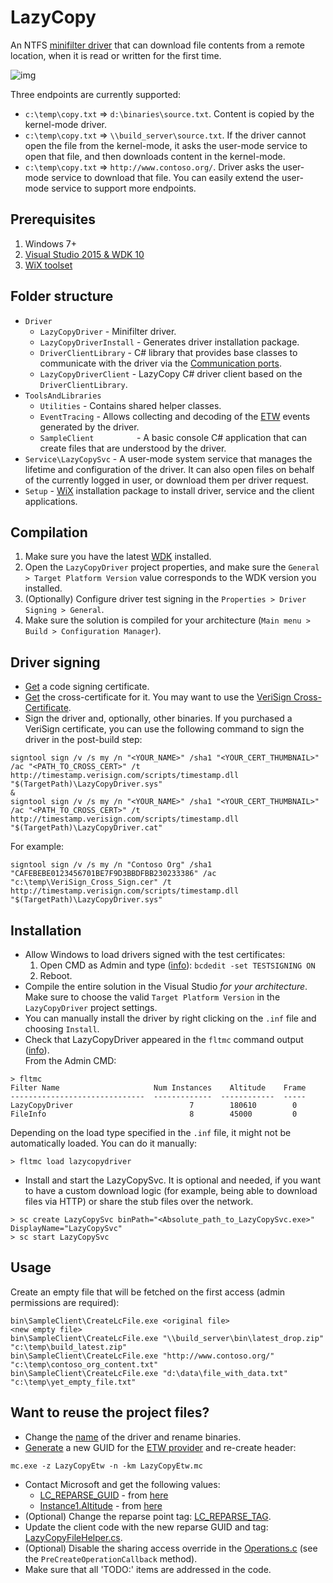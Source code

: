 LazyCopy
=============

An NTFS [minifilter driver](https://msdn.microsoft.com/en-us/library/windows/hardware/ff540402%28v=vs.85%29.aspx?f=255&MSPPError=-2147217396) that can download file contents from a remote location, when it is read or written for the first time.

![img](https://github.com/aleksk/LazyCopy/blob/master/demo.gif)

Three endpoints are currently supported:
* `c:\temp\copy.txt` => `d:\binaries\source.txt`. Content is copied by the kernel-mode driver.
* `c:\temp\copy.txt` => `\\build_server\source.txt`. If the driver cannot open the file from the kernel-mode, it asks the user-mode service to open that file, and then downloads content in the kernel-mode.
* `c:\temp\copy.txt` => `http://www.contoso.org/`. Driver asks the user-mode service to download that file. You can easily extend the user-mode service to support more endpoints.

Prerequisites
-------

1. Windows 7+
2. [Visual Studio 2015 & WDK 10](https://developer.microsoft.com/en-us/windows/hardware/windows-driver-kit)
3. [WiX toolset](https://wix.codeplex.com/releases/view/624906)

Folder structure
-------

- `Driver`
  - `LazyCopyDriver`        - Minifilter driver.
  - `LazyCopyDriverInstall` - Generates driver installation package.
  - `DriverClientLibrary`   - C# library that provides base classes to communicate with the driver via the [Communication ports](https://msdn.microsoft.com/en-us/library/windows/hardware/ff541931(v=vs.85).aspx).
  - `LazyCopyDriverClient`  - LazyCopy C# driver client based on the `DriverClientLibrary`.
- `ToolsAndLibraries`
  - `Utilities`             - Contains shared helper classes.
  - `EventTracing`          - Allows collecting and decoding of the [ETW](https://msdn.microsoft.com/en-us/library/windows/desktop/bb968803(v=vs.85).aspx) events generated by the driver.
  - `SampleClient         ` - A basic console C# application that can create files that are understood by the driver.
- `Service\LazyCopySvc`     - A user-mode system service that manages the lifetime and configuration of the driver. It can also open files on behalf of the currently logged in user, or download them per driver request.
- `Setup`                   - [WiX](http://wixtoolset.org/) installation package to install driver, service and the client applications.

Compilation
-------

1. Make sure you have the latest [WDK](https://developer.microsoft.com/en-us/windows/hardware/windows-driver-kit) installed.
2. Open the `LazyCopyDriver` project properties, and make sure the `General > Target Platform Version` value corresponds to the WDK version you installed.
3. (Optionally) Configure driver test signing in the `Properties > Driver Signing > General`.
4. Make sure the solution is compiled for your architecture (`Main menu > Build > Configuration Manager`).

Driver signing
-------

* [Get](https://msdn.microsoft.com/en-us/library/windows/hardware/hh801887.aspx) a code signing certificate.
* [Get](https://msdn.microsoft.com/en-us/library/windows/hardware/dn170454(v=vs.85).aspx) the cross-certificate for it. You may want to use the [VeriSign Cross-Certificate](http://go.microsoft.com/fwlink/p/?linkid=321787).
* Sign the driver and, optionally, other binaries.
  If you purchased a VeriSign certificate, you can use the following command to sign the driver in the post-build step:
```
signtool sign /v /s my /n "<YOUR_NAME>" /sha1 "<YOUR_CERT_THUMBNAIL>" /ac "<PATH_TO_CROSS_CERT>" /t http://timestamp.verisign.com/scripts/timestamp.dll "$(TargetPath)\LazyCopyDriver.sys"
&
signtool sign /v /s my /n "<YOUR_NAME>" /sha1 "<YOUR_CERT_THUMBNAIL>" /ac "<PATH_TO_CROSS_CERT>" /t http://timestamp.verisign.com/scripts/timestamp.dll "$(TargetPath)\LazyCopyDriver.cat"
```
For example:
```
signtool sign /v /s my /n "Contoso Org" /sha1 "CAFEBEBE0123456701BE7F9D3BBDFBB230233386" /ac "c:\temp\VeriSign_Cross_Sign.cer" /t http://timestamp.verisign.com/scripts/timestamp.dll "$(TargetPath)\LazyCopyDriver.sys"
```

Installation
-------

* Allow Windows to load drivers signed with the test certificates:
   1. Open CMD as Admin and type ([info](https://msdn.microsoft.com/en-us/library/windows/hardware/ff553484(v=vs.85).aspx)): `bcdedit -set TESTSIGNING ON`
   2. Reboot.
* Compile the entire solution in the Visual Studio <i>for your architecture</i>. Make sure to choose the valid `Target Platform Version` in the `LazyCopyDriver` project settings.
* You can manually install the driver by right clicking on the `.inf` file and choosing `Install`.
* Check that LazyCopyDriver appeared in the `fltmc` command output ([info](https://msdn.microsoft.com/en-us/library/windows/hardware/ff548166(v=vs.85).aspx)).
<br/>From the Admin CMD:
```
> fltmc
Filter Name                     Num Instances    Altitude    Frame
------------------------------  -------------  ------------  -----
LazyCopyDriver                          7        180610        0
FileInfo                                8        45000         0
```
Depending on the load type specified in the `.inf` file, it might not be automatically loaded. You can do it manually:
```
> fltmc load lazycopydriver
```
* Install and start the LazyCopySvc. It is optional and needed, if you want to have a custom download logic (for example, being able to download files via HTTP) or share the stub files over the network.
```
> sc create LazyCopySvc binPath="<Absolute_path_to_LazyCopySvc.exe>" DisplayName="LazyCopySvc"
> sc start LazyCopySvc
```

Usage
-------

Create an empty file that will be fetched on the first access (admin permissions are required):
```
bin\SampleClient\CreateLcFile.exe <original file>                        <new empty file>
bin\SampleClient\CreateLcFile.exe "\\build_server\bin\latest_drop.zip"   "c:\temp\build_latest.zip"
bin\SampleClient\CreateLcFile.exe "http://www.contoso.org/"              "c:\temp\contoso_org_content.txt"
bin\SampleClient\CreateLcFile.exe "d:\data\file_with_data.txt"           "c:\temp\yet_empty_file.txt"
```

Want to reuse the project files?
-------

* Change the [name](Driver/LazyCopyDriver/LazyCopyDriver.inf) of the driver and rename binaries.
* [Generate](https://msdn.microsoft.com/en-us/library/windows/desktop/aa385638(v=vs.85).aspx) a new GUID for the [ETW provider](Driver/LazyCopyDriver/LazyCopyEtw.mc) and re-create header:
```
mc.exe -z LazyCopyEtw -n -km LazyCopyEtw.mc
```
* Contact Microsoft and get the following values:
  - [LC_REPARSE_GUID](Driver/LazyCopyDriver/LazyCopyDriver.c) - from [here](https://msdn.microsoft.com/en-us/library/windows/hardware/dn641624(v=vs.85).aspx)
  - [Instance1.Altitude](Driver/LazyCopyDriver/LazyCopyDriver.inf) - from [here](https://msdn.microsoft.com/en-us/library/windows/hardware/dn508284(v=vs.85).aspx)
* (Optional) Change the reparse point tag: [LC_REPARSE_TAG](Driver/LazyCopyDriver/Globals.h).
* Update the client code with the new reparse GUID and tag: [LazyCopyFileHelper.cs](Driver/LazyCopyDriverClient/LazyCopyFileHelper.cs).
* (Optional) Disable the sharing access override in the [Operations.c](Driver/LazyCopyDriver/Operations.c) (see the `PreCreateOperationCallback` method).
* Make sure that all 'TODO:' items are addressed in the code.
